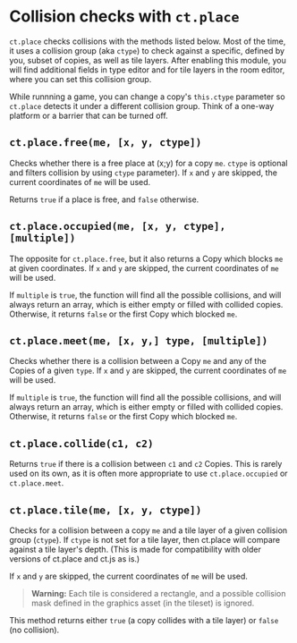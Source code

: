 # Collision checks with `ct.place`

`ct.place` checks collisions with the methods listed below. Most of the time, it uses a collision group (aka `ctype`) to check against a specific, defined by you, subset of copies, as well as tile layers. After enabling this module, you will find additional fields in type editor and for tile layers in the room editor, where you can set this collision group.

While runnning a game, you can change a copy's `this.ctype` parameter so `ct.place` detects it under a different collision group. Think of a one-way platform or a barrier that can be turned off.

## `ct.place.free(me, [x, y, ctype])`

Checks whether there is a free place at (x;y) for a copy `me`. `ctype` is optional and filters collision by using `ctype` parameter). If `x` and `y` are skipped, the current coordinates of `me` will be used.

Returns `true` if a place is free, and `false` otherwise.


## `ct.place.occupied(me, [x, y, ctype], [multiple])`

The opposite for `ct.place.free`, but it also returns a Copy which blocks `me` at given coordinates. If `x` and `y` are skipped, the current coordinates of `me` will be used.

If `multiple` is `true`, the function will find all the possible collisions, and will always return an array, which is either empty or filled with collided copies. Otherwise, it returns `false` or the first Copy which blocked `me`.

## `ct.place.meet(me, [x, y,] type, [multiple])`

Checks whether there is a collision between a Copy `me` and any of the Copies of a given `type`. If `x` and `y` are skipped, the current coordinates of `me` will be used.

If `multiple` is `true`, the function will find all the possible collisions, and will always return an array, which is either empty or filled with collided copies. Otherwise, it returns `false` or the first Copy which blocked `me`.

## `ct.place.collide(c1, c2)`

Returns `true` if there is a collision between `c1` and `c2` Copies. This is rarely used on its own, as it is often more appropriate to use `ct.place.occupied` or `ct.place.meet`.

## `ct.place.tile(me, [x, y, ctype])`

Checks for a collision between a copy `me` and a tile layer of a given collision group (`ctype`). If `ctype` is not set for a tile layer, then ct.place will compare against a tile layer's depth. (This is made for compatibility with older versions of ct.place and ct.js as is.)

If `x` and `y` are skipped, the current coordinates of `me` will be used.

> **Warning:** Each tile is considered a rectangle, and a possible collision mask defined in the graphics asset (in the tileset) is ignored.

This method returns either `true` (a copy collides with a tile layer) or `false` (no collision).